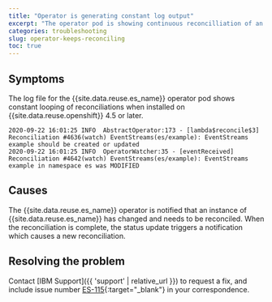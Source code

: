 ```yaml
---
title: "Operator is generating constant log output"
excerpt: "The operator pod is showing continuous reconcilliation of an Event Streams instance and generating constant log output."
categories: troubleshooting
slug: operator-keeps-reconciling
toc: true
---
```


## Symptoms
The log file for the {{site.data.reuse.es_name}} operator pod shows constant looping of reconciliations when installed on {{site.data.reuse.openshift}} 4.5 or later.

```
2020-09-22 16:01:25 INFO  AbstractOperator:173 - [lambda$reconcile$3] Reconciliation #4636(watch) EventStreams(es/example): EventStreams example should be created or updated
2020-09-22 16:01:25 INFO  OperatorWatcher:35 - [eventReceived] Reconciliation #4642(watch) EventStreams(es/example): EventStreams example in namespace es was MODIFIED
```

## Causes
The {{site.data.reuse.es_name}} operator is notified that an instance of {{site.data.reuse.es_name}} has changed and needs to be reconciled. When the reconciliation is complete, the status update triggers a notification which causes a new reconciliation.

## Resolving the problem
Contact [IBM Support]({{ 'support' | relative_url }}) to request a fix, and include issue number [ES-115](https://github.com/IBM/event-streams/issues/115){:target="_blank"} in your correspondence.

